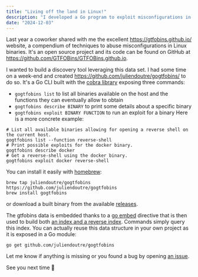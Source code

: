 ```yaml
---
title: "Living off the land in Linux!"
description: "I developed a Go program to exploit misconfigurations in Linux binaries based on https://gtfobins.github.io"
date: "2024-12-03"
---
```


Last year a coworker shared with me the excellent https://gtfobins.github.io/ website, a compendium of techniques to abuse misconfigurations in Linux binaries.
It's an open source project and its code can be found on GitHub at https://github.com/GTFOBins/GTFOBins.github.io.

I wanted to build a discovery tool leveraging this data set.
I had some time on a week-end and created https://github.com/juliendoutre/gogtfobins/ to do so.
It's a Go CLI built with the [cobra library](https://github.com/spf13/cobra) exposing three commands:
- `gogtfobins list` to list all binaries available on the host and the functions they can eventually allow to obtain
- `gogtfobins describe BINARY` to print some details about a specific binary
- `gogtfobins exploit BINARY FUNCTION` to run an exploit for a binary
Here is a more concrete example:
```shell
# List all available binaries allowing for opening a reverse shell on the current host.
gogtfobins list --function reverse-shell
# Print possible exploits for the docker binary.
gogtfobins describe docker
# Get a reverse-shell using the docker binary.
gogtfobins exploit docker reverse-shell
```

You can install it easily with [homebrew](https://brew.sh/):
```shell
brew tap juliendoutre/gogtfobins https://github.com/juliendoutre/gogtfobins
brew install gogtfobins
```

or download a built binary from the available [releases](https://github.com/juliendoutre/gogtfobins/releases).

The gtfobins data is embedded thanks to a [go embed](https://pkg.go.dev/embed) directive that is then used to build both [an index and a reverse index](https://github.com/juliendoutre/gogtfobins/blob/main/index.go).
Commands simply query this index. You can actually reuse this data structure in your own project as it is exposed in a Go module:
```shell
go get github.com/juliendoutre/gogtfobins
```

Let me know if anything is missing or you found a bug by opening [an issue](https://github.com/juliendoutre/gogtfobins/issues).

See you next time :wave:
